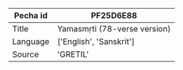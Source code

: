 |Pecha id | PF25D6E88
| --- | --- 
|Title | Yamasmṛti (78-verse version) 
|Language | ['English', 'Sanskrit']
|Source | 'GRETIL'
